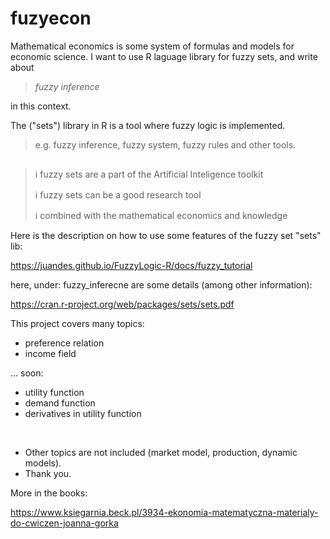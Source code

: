 # fuzyecon
Mathematical economics is some system of formulas and models for economic science.
I want to use R laguage library for fuzzy sets, and write about

> *fuzzy inference*

in this context.

The ("sets") library in R is a tool where fuzzy logic is implemented.

> e.g. fuzzy inference, fuzzy system, fuzzy rules and other tools.

## 

> ℹ️ fuzzy sets are a part of the Artificial Inteligence toolkit
> 
> ℹ️ fuzzy sets can be a good research tool
> 
> ℹ️ combined with the mathematical economics and knowledge

Here is the description on how to use some features of the fuzzy set "sets" lib:

https://juandes.github.io/FuzzyLogic-R/docs/fuzzy_tutorial

here, under: fuzzy_inferecne are some details (among other information):

https://cran.r-project.org/web/packages/sets/sets.pdf

This project covers many topics:

* preference relation
* income field
  
... soon:

* utility function
* demand function
* derivatives in utility function

<br/>

* Other topics are not included (market model, production, dynamic models).
* Thank you.

More in the books: 

https://www.ksiegarnia.beck.pl/3934-ekonomia-matematyczna-materialy-do-cwiczen-joanna-gorka
